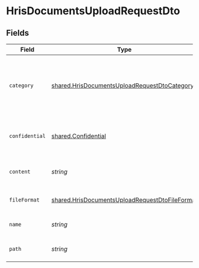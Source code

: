 # HrisDocumentsUploadRequestDto


## Fields

| Field                                                                                                                   | Type                                                                                                                    | Required                                                                                                                | Description                                                                                                             | Example                                                                                                                 |
| ----------------------------------------------------------------------------------------------------------------------- | ----------------------------------------------------------------------------------------------------------------------- | ----------------------------------------------------------------------------------------------------------------------- | ----------------------------------------------------------------------------------------------------------------------- | ----------------------------------------------------------------------------------------------------------------------- |
| `category`                                                                                                              | [shared.HrisDocumentsUploadRequestDtoCategory](../../../sdk/models/shared/hrisdocumentsuploadrequestdtocategory.md)     | :heavy_minus_sign:                                                                                                      | The category to be associated with the file to be uploaded. Id will take precedence over name.                          | {<br/>"name": "reports",<br/>"id": "550e8400-e29b-41d4-a716-446655440000"<br/>}                                         |
| `confidential`                                                                                                          | [shared.Confidential](../../../sdk/models/shared/confidential.md)                                                       | :heavy_minus_sign:                                                                                                      | The confidentiality level of the file to be uploaded                                                                    |                                                                                                                         |
| `content`                                                                                                               | *string*                                                                                                                | :heavy_minus_sign:                                                                                                      | The base64 encoded content of the file to upload                                                                        | VGhpcyBpc24ndCByZWFsbHkgYSBzYW1wbGUgZmlsZSwgYnV0IG5vIG9uZSB3aWxsIGV2ZXIga25vdyE                                         |
| `fileFormat`                                                                                                            | [shared.HrisDocumentsUploadRequestDtoFileFormat](../../../sdk/models/shared/hrisdocumentsuploadrequestdtofileformat.md) | :heavy_minus_sign:                                                                                                      | The file format of the file                                                                                             |                                                                                                                         |
| `name`                                                                                                                  | *string*                                                                                                                | :heavy_minus_sign:                                                                                                      | The filename of the file to upload                                                                                      | weather-forecast                                                                                                        |
| `path`                                                                                                                  | *string*                                                                                                                | :heavy_minus_sign:                                                                                                      | The path for the file to be uploaded to                                                                                 | /path/to/file                                                                                                           |
